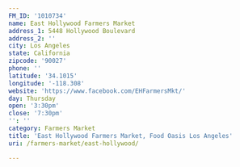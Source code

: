 ```yaml
---
FM_ID: '1010734'
name: East Hollywood Farmers Market
address_1: 5448 Hollywood Boulevard
address_2: ''
city: Los Angeles
state: California
zipcode: '90027'
phone: ''
latitude: '34.1015'
longitude: '-118.308'
website: 'https://www.facebook.com/EHFarmersMkt/'
day: Thursday
open: '3:30pm'
close: '7:30pm'
'': ''
category: Farmers Market
title: 'East Hollywood Farmers Market, Food Oasis Los Angeles'
uri: /farmers-market/east-hollywood/

---
```

